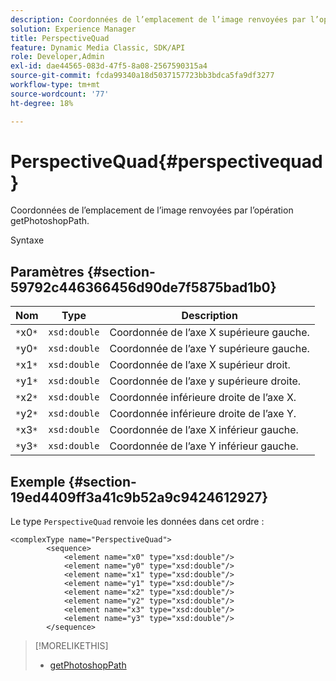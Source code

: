 ```yaml
---
description: Coordonnées de l’emplacement de l’image renvoyées par l’opération getPhotoshopPath.
solution: Experience Manager
title: PerspectiveQuad
feature: Dynamic Media Classic, SDK/API
role: Developer,Admin
exl-id: dae44565-083d-47f5-8a08-2567590315a4
source-git-commit: fcda99340a18d5037157723bb3bdca5fa9df3277
workflow-type: tm+mt
source-wordcount: '77'
ht-degree: 18%

---
```


# PerspectiveQuad{#perspectivequad}

Coordonnées de l’emplacement de l’image renvoyées par l’opération getPhotoshopPath.

Syntaxe

## Paramètres {#section-59792c446366456d90de7f5875bad1b0}

| Nom | Type | Description |
|---|---|---|
| `*`x0`*` | `xsd:double` | Coordonnée de l’axe X supérieure gauche. |
| `*`y0`*` | `xsd:double` | Coordonnée de l’axe Y supérieure gauche. |
| `*`x1`*` | `xsd:double` | Coordonnée de l’axe X supérieur droit. |
| `*`y1`*` | `xsd:double` | Coordonnée de l’axe y supérieure droite. |
| `*`x2`*` | `xsd:double` | Coordonnée inférieure droite de l’axe X. |
| `*`y2`*` | `xsd:double` | Coordonnée inférieure droite de l’axe Y. |
| `*`x3`*` | `xsd:double` | Coordonnée de l’axe X inférieur gauche. |
| `*`y3`*` | `xsd:double` | Coordonnée de l’axe Y inférieur gauche. |

## Exemple {#section-19ed4409ff3a41c9b52a9c9424612927}

Le type `PerspectiveQuad` renvoie les données dans cet ordre :

```
<complexType name="PerspectiveQuad">
        <sequence>
            <element name="x0" type="xsd:double"/>
            <element name="y0" type="xsd:double"/>
            <element name="x1" type="xsd:double"/>
            <element name="y1" type="xsd:double"/>
            <element name="x2" type="xsd:double"/>
            <element name="y2" type="xsd:double"/>
            <element name="x3" type="xsd:double"/>
            <element name="y3" type="xsd:double"/>
        </sequence>
```

>[!MORELIKETHIS]
>
>* [getPhotoshopPath](../../operations/c-operations-intro/c-methods/r-get-photoshop-path.md#reference-545f902f84194951ac04e947fdc803b9)

